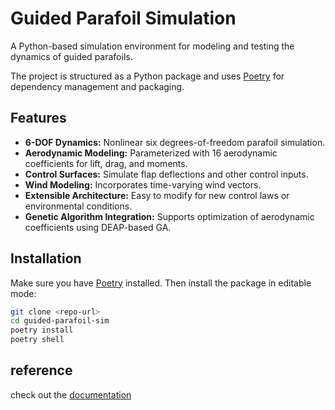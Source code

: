 # Guided Parafoil Simulation

A Python-based simulation environment for modeling and testing the dynamics of guided parafoils. 

The project is structured as a Python package and uses [Poetry](https://python-poetry.org/) for dependency management and packaging.

## Features

- **6-DOF Dynamics:** Nonlinear six degrees-of-freedom parafoil simulation.
- **Aerodynamic Modeling:** Parameterized with 16 aerodynamic coefficients for lift, drag, and moments.
- **Control Surfaces:** Simulate flap deflections and other control inputs.
- **Wind Modeling:** Incorporates time-varying wind vectors.
- **Extensible Architecture:** Easy to modify for new control laws or environmental conditions.
- **Genetic Algorithm Integration:** Supports optimization of aerodynamic coefficients using DEAP-based GA.

## Installation

Make sure you have [Poetry](https://python-poetry.org/) installed. Then install the package in editable mode:

```bash
git clone <repo-url>
cd guided-parafoil-sim
poetry install
poetry shell
```

## reference

check out the [documentation](https://tylergwyrdd.github.io/Minos/)
